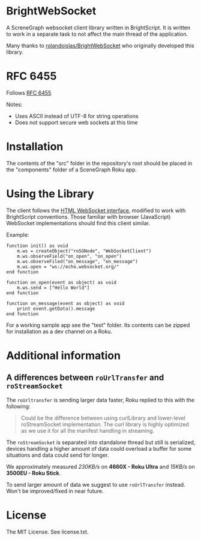 # BrightWebSocket

A ScreneGraph websocket client library written in BrightScript. It is written to work in a separate task to not affect the main thread of the application.

Many thanks to [rolandoislas/BrightWebSocket](https://github.com/rolandoislas/BrightWebSocket) who originally developed this library.

# RFC 6455

Follows [RFC 6455](https://tools.ietf.org/html/rfc6455)

Notes:

- Uses ASCII instead of UTF-8 for string operations
- Does not support secure web sockets at this time

# Installation

The contents of the "src" folder in the repository's root should be placed
 in the "components" folder of a SceneGraph Roku app.
 
# Using the Library

The client follows the 
 [HTML WebSocket interface](https://html.spec.whatwg.org/multipage/web-sockets.html#the-websocket-interface), 
 modified to work with BrightScript conventions. Those familiar with browser
 (JavaScript) WebSocket implementations should find this client similar.

Example:

```brightscript
function init() as void
    m.ws = createObject("roSGNode", "WebSocketClient")
    m.ws.observeField("on_open", "on_open")
    m.ws.observeFiled("on_message", "on_message")
    m.ws.open = "ws://echo.websocket.org/"
end function

function on_open(event as object) as void
    m.ws.send = ["Hello World"]
end function

function on_message(event as object) as void
    print event.getData().message
end function
```

For a working sample app see the "test" folder. Its contents can be zipped for
 installation as a dev channel on a Roku.
 
# Additional information

## A differences between `roUrlTransfer` and `roStreamSocket`

The `roUrltransfer` is sending larger data faster, Roku replied to this with the following:
> Could be the difference between using curlLibrary and lower-level roStreamSocket implementation. The curl library is highly optimized as we use it for all the manifest handling in streaming.

The `roStreamSocket` is separated into standalone thread but still is serialized, devices handling a higher amount of data could overload a buffer for some situations and data could send for longer. 

We approximately measured _230KB/s_ on **4660X - Roku Ultra** and _15KB/s_ on **3500EU - Roku Stick**.

To send larger amount of data we suggest to use `roUrlTransfer` instead. Won't be improved/fixed in near future.

# License

The MIT License. See license.txt.
